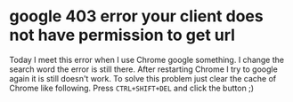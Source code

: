 # google 403 error your client does not have permission to get url
Today I meet this error when I use Chrome google something. I change the search word the error is still there.
After restarting Chrome I try to google again it is still doesn't work. To solve this problem just clear the cache
of Chrome like following.
Press `CTRL+SHIFT+DEL` and click the button ;)